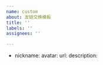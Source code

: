 ```yaml
---
name: custom
about: 友链交换模板
title: ''
labels: ''
assignees: ''

---
```


- nickname: <your nickname>
   avatar: <your avatar>
   url: <your site link>
   description: <description of your site>
